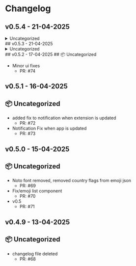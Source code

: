 # Changelog
## v0.5.4 - 21-04-2025

<details>
<summary>Uncategorized</summary>

- {{TITLE}}
   - PR: 79

</details>
## v0.5.3 - 21-04-2025

<details>
<summary>Uncategorized</summary>

- {{TITLE}}
   - PR: 75
- {{TITLE}}
   - PR: 76
- {{TITLE}}
   - PR: 77
- {{TITLE}}
   - PR: 78

</details>
## v0.5.2 - 17-04-2025
## 📦 Uncategorized

- Minor ui fixes
   - PR: #74


## v0.5.1 - 16-04-2025
## 📦 Uncategorized

- added fix to notification when extension is updated
   - PR: #72
- Notification Fix when app is updated
   - PR: #73


## v0.5.0 - 15-04-2025
## 📦 Uncategorized

- Noto font removed, removed country flags from emoji json
   - PR: #69
- Fix/emoji list component
   - PR: #70
- v0.5
   - PR: #71


## v0.4.9 - 13-04-2025
## 📦 Uncategorized

- changelog file deleted
   - PR: #68



